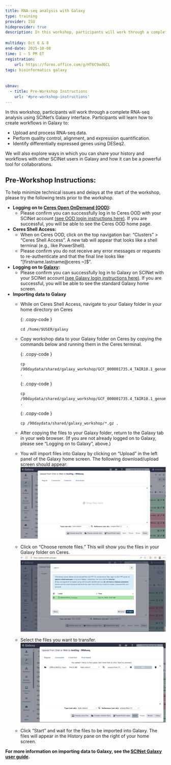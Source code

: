```yaml
---
title: RNA-seq analysis with Galaxy
type: training
provider: ISU
hideprovider: true
description: In this workshop, participants will work through a complete RNA-seq analysis using SCINet’s Galaxy interface.

multiday: Oct 6 & 8
end-date: 2025-10-08
time: 1 – 5 PM ET
registration:
    url: https://forms.office.com/g/HT6C9ad6CL
tags: bioinformatics galaxy


ubnav:
  - title: Pre-Workshop Instructions
    url: '#pre-workshop-instructions'
---
```


In this workshop, participants will work through a complete RNA-seq analysis using SCINet’s Galaxy interface.<!--excerpt--> Participants will learn how to create workflows in Galaxy to:  
* Upload and process RNA-seq data.
* Perform quality control, alignment, and expression quantification.
* Identify differentially expressed genes using DESeq2.  

We will also explore ways in which you can share your history and workflows with other SCINet users in Galaxy and how it can be a powerful tool for collaborations.

## Pre-Workshop Instructions: 
To help minimize technical issues and delays at the start of the workshop, please try the following tests prior to the workshop. 

* **Logging on to [Ceres Open OnDemand (OOD)](http://ceres-ood.scinet.usda.gov/):** 
  * Please confirm you can successfully log in to Ceres OOD with your SCINet account [(see OOD login instructions here)](/guides/access/web-based-login). If you are successful, you will be able to see the Ceres OOD home page.   
* **Ceres Shell Access:** 
  * When on Ceres OOD, click on the top navigation bar: “Clusters” > “Ceres Shell Access”. A new tab will appear that looks like a shell terminal (e.g., like PowerShell). 
  * Please confirm you do not receive any error messages or requests to re-authenticate and that the final line looks like “[firstname.lastname@ceres ~]$”.  
* **Logging on to [Galaxy](https://galaxy.scinet.usda.gov):**
  * Please confirm you can successfully log in to Galaxy on SCINet with your SCINet account [(see Galaxy login instructions here)](/guides/application/galaxy#logging-on). If you are successful, you will be able to see the standard Galaxy home screen. 
* **Importing data to Galaxy**
  * While on Ceres Shell Access, navigate to your Galaxy folder in your home directory on Ceres
    
    {: .copy-code }
    ```
    cd /home/$USER/galaxy
    ```
  * Copy workshop data to your Galaxy folder on Ceres by copying the commands below and running them in the Ceres terminal.
    
    {: .copy-code }
    ```
    cp /90daydata/shared/galaxy_workshop/GCF_000001735.4_TAIR10.1_genomic.fna . 
    ```

    {: .copy-code }
    ```
    cp /90daydata/shared/galaxy_workshop/GCF_000001735.4_TAIR10.1_genomic.gtf .
    ```
    
    {: .copy-code }
    ```
    cp /90daydata/shared/galaxy_workshop/*.gz . 
    ```
  * After copying the files to your Galaxy folder, return to the Galaxy tab in your web browser. (If you are not already logged on to Galaxy, please see “Logging on to Galaxy”, above.)  
  * You will import files into Galaxy by clicking on “Upload” in the left panel of the Galaxy home screen. The following download/upload screen should appear:  
    ![Galaxy upload data modal](/assets/img/events/bioinfo/galaxy/upload_modal.png)
  * Click on “Choose remote files.” This will show you the files in your Galaxy folder on Ceres.  
    ![Modal displaying ist of remote files on Ceres](/assets/img/events/bioinfo/galaxy/remote_files.png)
  * Select the files you want to transfer.
    ![Modal with queued files](/assets/img/events/bioinfo/galaxy/remote_queue.png)
  * Click “Start” and wait for the files to be imported into Galaxy. The files will appear in the History pane on the right of your home screen. 

**For more information on importing data to Galaxy, see the [SCINet Galaxy user guide](/guides/application/galaxy#importing-data-to-galaxy).** 
